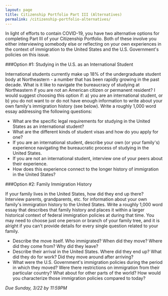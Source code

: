 ```yaml
---
layout: page
title: Citizenship Portfolio Part III (Alternatives)
permalink: /citizenship-portfolio-alternatives/
---
```


In light of efforts to contain COVID-19, you have two alternative options for completing Part III of your Citizenship Portfolio. Both of these involve you either interviewing somebody else or reflecting on your own experiences in the context of immigration to the United States and the U.S. Government's policies on this issue.

###Option #1: Studying in the U.S. as an International Student

International students currently make up 18% of the undergraduate student body at Northeastern - a number that has been rapidly growing in the past decade. What is it like to navigate the bureaucracy of studying at Northeastern if you are not an American citizen or permanent resident? I would suggest choosing this option if: a) you are an international student, or b) you do not want to or do not have enough information to write about your own family's immigration history (see below). Write a roughly 1,000 word essay addressing the following questions:

- What are the specific legal requirements for studying in the United States as an international student?
- What are the different kinds of student visas and how do you apply for one?
- If you are an international student, describe your own (or your family's) experience navigating the bureaucratic process of studying in the United States. 
- If you are not an international student, interview one of your peers about their experience.
- How does this experience connect to the longer history of immigration in the United States?

###Option #2: Family Immigration History

If your family lives in the United States, how did they end up there? Interview parents, grandparents, etc. for information about your own family's immigration history to the United States. Write a roughly 1,000 word essay that describes that family history and places it within a larger historical context of federal immigration policies at during that time. You may need to choose just one person or branch of your family tree, and it is alright if you can't provide details for every single question related to your family.

- Describe the move itself. Who immigrated? When did they move? Where did they come from? Why did they leave?
- Describe their arrival in the United States. Where did they end up? What did they do for work? Did they move around after arriving?
- What were the U.S. Government's immigration policies during the period in which they moved? Were there restrictions on immigration from their particular country? What about for other parts of the world? How would you characterize those immigration policies compared to today?


*Due Sunday, 3/22 by 11:59PM*